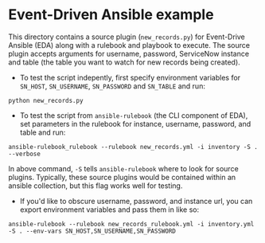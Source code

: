 # Event-Driven Ansible example

This directory contains a source plugin (`new_records.py`) for Event-Drive Ansible (EDA) along with a rulebook and playbook to execute. The source plugin accepts arguments for username, password, ServiceNow instance and table (the table you want to watch for new records being created).

- To test the script indepently, first specify environment variables for `SN_HOST`, `SN_USERNAME`, `SN_PASSWORD` and `SN_TABLE` and run:
~~~
python new_records.py
~~~

- To test the script from `ansible-rulebook` (the CLI component of EDA), set parameters in the rulebook for instance, username, password, and table and run:
~~~
ansible-rulebook_rulebook --rulebook new_records.yml -i inventory -S . --verbose
~~~

In above command, `-S` tells `ansible-rulebook` where to look for source plugins. Typically, these source plugins would be contained within an ansible collection, but this flag works well for testing.

- If you'd like to obscure username, password, and instance url, you can export environment variables and pass them in like so: 
~~~
ansible-rulebook --rulebook new_records_rulebook.yml -i inventory.yml -S . --env-vars SN_HOST,SN_USERNAME,SN_PASSWORD
~~~
